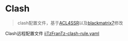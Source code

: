 # Clash

> clash配置文件，基于[ACL4SSR](https://github.com/ACL4SSR)以及[blackmatrix7](https://github.com/blackmatrix7)修改

Clash远程配置文件 [iiTzFranTz-clash-rule.yaml](https://raw.githubusercontent.com/kjhghuy/Clash/main/iiTzFranTz-clash-rule.yaml)




